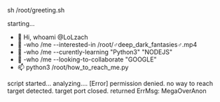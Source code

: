 <!---
its concurrenly absolutely disdesirable and at the same time recommended to read
--->

sh /root/greeting.sh

starting...

- 👋 Hi, whoami @LoLzach
- 👀 -who /me --interested-in /root/♂deep_dark_fantasies♂.mp4
- 🌱 -who /me --curently-learning "Python3" "NODEJS"
- 💞️ -who /me --looking-to-collaborate "GOOGLE"
- 📫 python3 /root/how_to_reach_me.py

script started...
analyzing....
[Error] permission denied. no way to reach target detected. target port closed.
returned ErrMsg: MegaOverAnon
